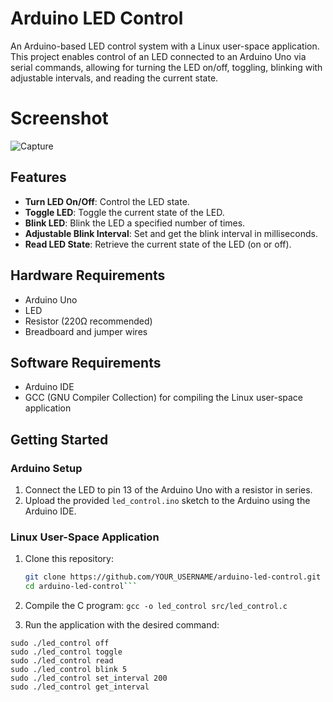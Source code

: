 # Arduino LED Control

An Arduino-based LED control system with a Linux user-space application. This project enables control of an LED connected to an Arduino Uno via serial commands, allowing for turning the LED on/off, toggling, blinking with adjustable intervals, and reading the current state.
# Screenshot
![Capture](https://github.com/fasixoks/arduino-led-control/assets/126894089/87be760d-d169-4bab-bdbc-188bdd25adce)

## Features

- **Turn LED On/Off**: Control the LED state.
- **Toggle LED**: Toggle the current state of the LED.
- **Blink LED**: Blink the LED a specified number of times.
- **Adjustable Blink Interval**: Set and get the blink interval in milliseconds.
- **Read LED State**: Retrieve the current state of the LED (on or off).

## Hardware Requirements

- Arduino Uno
- LED
- Resistor (220Ω recommended)
- Breadboard and jumper wires

## Software Requirements

- Arduino IDE
- GCC (GNU Compiler Collection) for compiling the Linux user-space application

## Getting Started

### Arduino Setup

1. Connect the LED to pin 13 of the Arduino Uno with a resistor in series.
2. Upload the provided `led_control.ino` sketch to the Arduino using the Arduino IDE.

### Linux User-Space Application

1. Clone this repository:
   ```sh
   git clone https://github.com/YOUR_USERNAME/arduino-led-control.git
   cd arduino-led-control```

2. Compile the C program:
```gcc -o led_control src/led_control.c```

3. Run the application with the desired command:
```sudo ./led_control on
sudo ./led_control off
sudo ./led_control toggle
sudo ./led_control read
sudo ./led_control blink 5
sudo ./led_control set_interval 200
sudo ./led_control get_interval

